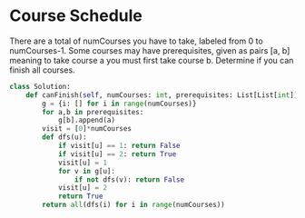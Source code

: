 # Course Schedule

There are a total of numCourses you have to take, labeled from 0 to numCourses-1. Some courses may have prerequisites, given as pairs [a, b] meaning to take course a you must first take course b. Determine if you can finish all courses.

```python
class Solution:
    def canFinish(self, numCourses: int, prerequisites: List[List[int]]) -> bool:
        g = {i: [] for i in range(numCourses)}
        for a,b in prerequisites:
            g[b].append(a)
        visit = [0]*numCourses
        def dfs(u):
            if visit[u] == 1: return False
            if visit[u] == 2: return True
            visit[u] = 1
            for v in g[u]:
                if not dfs(v): return False
            visit[u] = 2
            return True
        return all(dfs(i) for i in range(numCourses))
```
